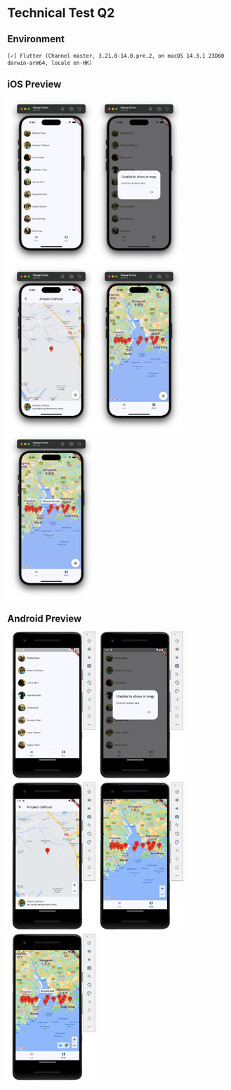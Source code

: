 # Technical Test Q2

## Environment

```
[✓] Flutter (Channel master, 3.21.0-14.0.pre.2, on macOS 14.3.1 23D60 darwin-arm64, locale en-HK)
```

## iOS Preview
<img src="screenshots/ios/1.png" width="200" /><img src="screenshots/ios/2.png" width="200" /><img src="screenshots/ios/3.png" width="200" /><img src="screenshots/ios/4.png" width="200" /><img src="screenshots/ios/5.png" width="200" />

## Android Preview
<img src="screenshots/android/1.png" width="200" /><img src="screenshots/android/2.png" width="200" /><img src="screenshots/android/3.png" width="200" /><img src="screenshots/android/4.png" width="200" /><img src="screenshots/android/5.png" width="200" />